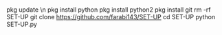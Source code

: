 # 
pkg update \n
pkg install python
pkg install python2
pkg install git
rm -rf SET-UP
git clone https://github.com/farabi143/SET-UP
cd SET-UP
python SET-UP.py
